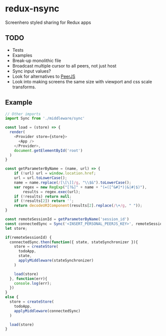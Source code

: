 # redux-nsync
Screenhero styled sharing for Redux apps  

## TODO
- Tests
- Examples
- Break-up monolithic file
- Broadcast multiple cursor to all peers, not just host
- Sync input values?
- Look for alternatives to [PeerJS](http://peerjs.com)
- Look into making screens the same size with viewport and css scale transforms.

## Example

```javascript
// Other imports
import Sync from './middleware/sync'

const load = (store) => {
  render(
    <Provider store={store}>
      <App />
    </Provider>,
    document.getElementById('root')
  )
}

const getParameterByName = (name, url) => {
    if (!url) url = window.location.href;
    url = url.toLowerCase();
    name = name.replace(/[\[\]]/g, "\\$&").toLowerCase();
    var regex = new RegExp("[?&]" + name + "(=([^&#]*)|&|#|$)"),
        results = regex.exec(url);
    if (!results) return null;
    if (!results[2]) return '';
    return decodeURIComponent(results[2].replace(/\+/g, " "));
}

const remoteSessionId = getParameterByName('session_id')
const connectedSync = Sync('<INSERT_PERSONAL_PEERJS_KEY>', remoteSessionId);
let store;

if(remoteSessionId) {
  connectedSync.then(function({ state, stateSynchronizer }){
    store = createStore(
      todoApp,
      state,
      applyMiddleware(stateSynchronizer)
    )

    load(store)
  }, function(err){
    console.log(err);
  })
}
else {
  store = createStore(
    todoApp,
    applyMiddleware(connectedSync)
  )

  load(store)
}
```
